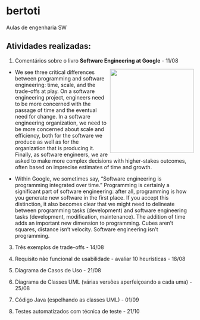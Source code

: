 # bertoti
Aulas de engenharia SW

## Atividades realizadas:

1. Comentários sobre o livro **Software Engineering at Google** - 11/08

<img src="https://images-na.ssl-images-amazon.com/images/S/compressed.photo.goodreads.com/books/1576579607i/48816586.jpg" width="225" align="right">

* We see three critical differences between programming and software engineering: time, scale, and the trade-offs at play. On a software engineering project, engineers need to be more concerned with the passage of time and the eventual need for change. In a software engineering organization, we need to be more concerned about scale and efficiency, both for the software we produce as well as for the organization that is producing it. Finally, as software engineers, we are asked to make more complex decisions with higher-stakes outcomes, often based on imprecise estimates of time and growth.

* Within Google, we sometimes say, “Software engineering is programming integrated over time.” Programming is certainly a significant part of software engineering: after all, programming is how you generate new software in the first place. If you accept this distinction, it also becomes clear that we might need to delineate between programming tasks (development) and software engineering tasks (development, modification, maintenance). The addition of time adds an important new dimension to programming. Cubes aren’t squares, distance isn’t velocity. Software engineering isn’t programming.

3. Três exemplos de trade-offs -  14/08
 
4. Requisito não funcional de usabilidade - avaliar 10 heurísticas - 18/08
 
5. Diagrama de Casos de Uso - 21/08
 
6. Diagrama de Classes UML (várias versões aperfeiçoando a cada uma) - 25/08
 
7. Código Java (espelhando as classes UML) - 01/09
 
8. Testes automatizados com técnica de teste - 21/10
 
